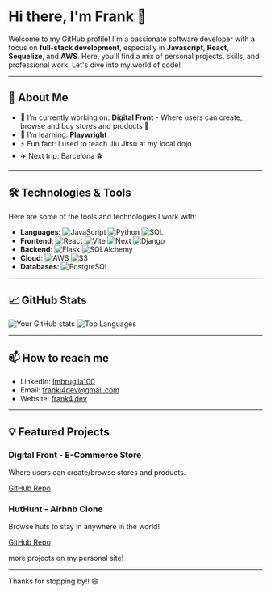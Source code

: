 # Hi there, I'm Frank 👋

Welcome to my GitHub profile! I'm a passionate software developer with a focus on **full-stack development**, especially in **Javascript**, **React**, **Sequelize**, and **AWS**. Here, you'll find a mix of personal projects, skills, and professional work. Let's dive into my world of code!

---

## 🚀 About Me

- 🔭 I’m currently working on: **Digital Front** - Where users can create, browse and buy stores and products 💸
- 🌱 I’m learning: **Playwright** 
- ⚡ Fun fact: I used to teach Jiu Jitsu at my local dojo
- ✈️ Next trip: Barcelona ⚽

---

## 🛠️ Technologies & Tools

Here are some of the tools and technologies I work with:

- **Languages**: ![JavaScript](https://img.shields.io/badge/-JavaScript-black?style=flat-square&logo=javascript) ![Python](https://img.shields.io/badge/-Python-black?style=flat-square&logo=python) ![SQL](https://img.shields.io/badge/-SQL-black?style=flat-square&logo=postgresql)
- **Frontend**: ![React](https://img.shields.io/badge/-React-black?style=flat-square&logo=react) ![Vite](https://img.shields.io/badge/-Vite-black?style=flat-square&logo=vite) ![Next](https://img.shields.io/badge/-Next.js-black?style=flat-square&logo=next.js) ![Django](https://img.shields.io/badge/-Django-black?style=flat-square&logo=django)
- **Backend**: ![Flask](https://img.shields.io/badge/-Flask-black?style=flat-square&logo=flask) ![SQLAlchemy](https://img.shields.io/badge/-SQLAlchemy-black?style=flat-square&logo=python)
- **Cloud**: ![AWS](https://img.shields.io/badge/-AWS-black?style=flat-square&logo=amazon-web-services) ![S3](https://img.shields.io/badge/-S3-black?style=flat-square&logo=amazon-s3)
- **Databases**: ![PostgreSQL](https://img.shields.io/badge/-PostgreSQL-black?style=flat-square&logo=postgresql)

---

## 📈 GitHub Stats

![Your GitHub stats](https://github-readme-stats.vercel.app/api?username=imbruglia100&show_icons=true&theme=dark)
![Top Languages](https://github-readme-stats.vercel.app/api/top-langs/?username=imbruglia100&layout=compact&theme=dark)

---

## 📫 How to reach me

- LinkedIn: [Imbruglia100](https://www.linkedin.com/in/frank-imbruglia-095581164/)
- Email: [franki4dev@gmail.com](mailto:franki4dev@gmail.com)
- Website: [frank4.dev](https://frank4.dev/)

---

## 💡 Featured Projects

### Digital Front - E-Commerce Store
Where users can create/browse stores and products.

[GitHub Repo](https://github.com/imbruglia100/digital_front)

### HutHunt - Airbnb Clone
Browse huts to stay in anywhere in the world!

[GitHub Repo](https://github.com/imbruglia100/huthunt)

more projects on my personal site!

---

Thanks for stopping by!! 😄
